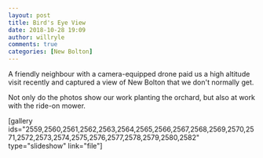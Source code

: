 ```yaml
---
layout: post
title: Bird's Eye View
date: 2018-10-28 19:09
author: willryle
comments: true
categories: [New Bolton]
---
```

A friendly neighbour with a camera-equipped drone paid us a high altitude visit recently and captured a view of New Bolton that we don't normally get.

<!--more-->Not only do the photos show our work planting the orchard, but also at work with the ride-on mower.

[gallery ids="2559,2560,2561,2562,2563,2564,2565,2566,2567,2568,2569,2570,2571,2572,2573,2574,2575,2576,2577,2578,2579,2580,2582" type="slideshow" link="file"]
